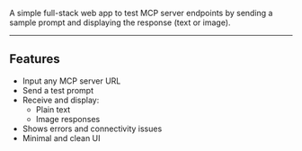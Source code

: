A simple full-stack web app to test MCP server endpoints by sending a sample prompt and displaying the response (text or image).

---

## Features

- Input any MCP server URL
- Send a test prompt
- Receive and display:
  - Plain text
  - Image responses
- Shows errors and connectivity issues
- Minimal and clean UI
